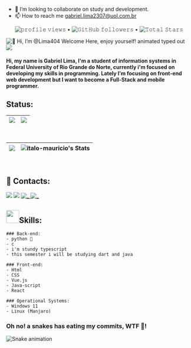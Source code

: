- 💞️ I’m looking to collaborate on  study and development.
- 📫 How to reach me gabriel.lima2307@uol.com.br

<p align="center">
  <img src="https://visitor-badge.glitch.me/badge?page_id=lima404.lima404" alt="𝚙𝚛𝚘𝚏𝚒𝚕𝚎 𝚟𝚒𝚎𝚠𝚜"> •  
  <img alt="𝙶𝚒𝚝𝙷𝚞𝚋 𝚏𝚘𝚕𝚕𝚘𝚠𝚎𝚛𝚜" src="https://img.shields.io/github/followers/lima404?label=Followers&style=social"> •   
  <img src="https://img.shields.io/github/stars/lima404?label=Stars" alt="𝚃𝚘𝚝𝚊𝚕 𝚂𝚝𝚊𝚛𝚜">
</p>

<img src="https://readme-typing-svg.demolab.com?font=Operator+Mono&size=37&duration=2800&pause=2000&color=FAFAFA&center=true&vCenter=true&width=940&height=50&lines=Hi%2C+I'm+Gabriel+Welcome+Here,+Enjoy+yourself!" align="middle" alt="👋 Hi, I’m @Lima404 Welcome Here, enjoy yourself! animated typed out">
<img  src="assests/borderseperator.gif">

#### Hi, my name is Gabriel Lima, I'm a student of information systems in Federal University of Rio Grande do Norte, currently i'm focused on developing my skills in programming. Lately I'm focusing on front-end web development but I want to become a Full-Stack and mobile programmer.

## Status:

|![](http://github-profile-summary-cards.vercel.app/api/cards/profile-details?username=lima404&theme=algolia)|![](http://github-profile-summary-cards.vercel.app/api/cards/productive-time?username=Lima404&theme=algolia&utcOffset=8)|
|---|---|
<br> 

|![](https://github-readme-streak-stats.herokuapp.com/?user=lima404&theme=algolia&hide_border=false)|![italo-mauricio's Stats](https://github-readme-stats.vercel.app/api?username=lima404&theme=algolia&show_icons=true&hide_border=true&count_private=true)
|---|---|
<br>

<h2>📱 Contacts:</h2>

[<img src = "https://img.shields.io/badge/instagram-%23E4405F.svg?&style=for-the-badge&logo=instagram&logoColor=white">](https://www.instagram.com/lima_g99/)
<a href = "mailto:gabriel.lima2307@uol.com.br"><img src="https://img.shields.io/badge/Gmail-D14836?style=for-the-badge&logo=gmail&logoColor=white" target="_blank"></a>
<a id="twitter" href="https://twitter.com/Gabriel_limao94" target="_blank">
<img src="https://img.shields.io/badge/Twitter-1DA1F2?style=for-the-badge&logo=twitter&logoColor=white" alt="_" />
</a>
 <a id="linkedin" href="https://www.linkedin.com/in/gabriel-antônio-ferreira-de-lima-2839b0195/" target="_blank">
    <img src="https://img.shields.io/badge/LinkedIn-0077B5?style=for-the-badge&logo=linkedin&logoColor=white" alt="_" />
  </a>


<div>
    <h2><img src="https://media.giphy.com/media/tZIxqCNZhC9YKasYf7/giphy.gif" width="35px" height="35px">Skills:</h2>

    ### Back-end:
    - python 🐍
    - c 
    - i'm stundy typescript
    - this semester i will be studying dart and java
    
    ### Front-end:
    - Html
    - CSS
    - Vue.js
    - Java-script
    - React
    
    ### Operational Systems:
    - Windows 11
    - Linux (Manjaro)
    
    
<div/>

### Oh no! a snakes has eating my commits, WTF 🐍!

![Snake animation](https://github.com/italomauricio1/italo-mauricio/blob/output/github-contribution-grid-snake.svg)
